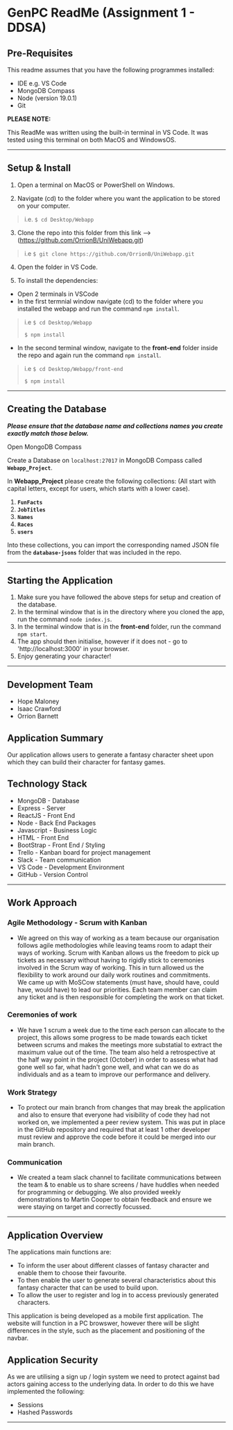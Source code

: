 # GenPC ReadMe (Assignment 1 - DDSA)
  
## Pre-Requisites  
This readme assumes that you have the following programmes installed:
- IDE e.g. VS Code
- MongoDB Compass
- Node (version 19.0.1)
- Git

**PLEASE NOTE:**

This ReadMe was written using the built-in terminal in VS Code. It was tested using this terminal on both MacOS and WindowsOS. 

--- 
## Setup & Install

1. Open a terminal on MacOS or PowerShell on Windows.  

2. Navigate (cd) to the folder where you want the application to be stored on your computer.  
> i.e. `$ cd Desktop/Webapp`  

3. Clone the repo into this folder from this link --> (https://github.com/OrrionB/UniWebapp.git) 
> i.e `$ git clone https://github.com/OrrionB/UniWebapp.git`  
  
 4. Open the folder in VS Code. 
  
5. To install the dependencies: 
- Open 2 terminals in VSCode  
- In the first termnial window navigate (cd) to the folder where you installed the webapp and run the command `npm install`.  
> i.e `$ cd Desktop/Webapp`  
>
>`$ npm install`  

- In the second terminal window, navigate to the **front-end** folder inside the repo and again run the command `npm install`.  
> i.e `$ cd Desktop/Webapp/front-end`  
>  
> `$ npm install`
---


## Creating the Database

***Please ensure that the database name and collections names you create exactly match those below.***

Open MongoDB Compass 

Create a Database on `localhost:27017` in MongoDB Compass called **`Webapp_Project`**.  

In **Webapp_Project** please create the following collections:  (All start with capital letters, except for users, which starts with a lower case).
1. **`FunFacts`**
2. **`JobTitles`**
3. **`Names`**
4. **`Races`**  
5. **`users`**
  
  Into these collections, you can import the corresponding named JSON file from the **`database-jsons`** folder that was included in the repo.

---

## Starting the Application  
1. Make sure you have followed the above steps for setup and creation of the database.
2. In the terminal window that is in the directory where you cloned the app, run the command `node index.js`.
3. In the terminal window that is in the **front-end** folder, run the command `npm start`.
4. The app should then initialise, however if it does not - go to 'http://localhost:3000' in your browser.
5. Enjoy generating your character!

---
## Development Team
- Hope Maloney
- Isaac Crawford
- Orrion Barnett

## Application Summary  
Our application allows users to generate a fantasy character sheet upon which they can build their character for fantasy games. 

## Technology Stack
- MongoDB - Database
- Express - Server
- ReactJS - Front End
- Node - Back End Packages
- Javascript - Business Logic
- HTML - Front End
- BootStrap - Front End / Styling
- Trello - Kanban board for project management
- Slack - Team communication
- VS Code - Development Environment
- GitHub - Version Control
---

## Work Approach
### Agile Methodology - Scrum with Kanban
- We agreed on this way of working as a team because our organisation follows agile methodologies while leaving teams room to adapt their ways of working. Scrum with Kanban allows us the freedom to pick up tickets as necessary without having to rigidly stick to ceremonies involved in the Scrum way of working. This in turn allowed us the flexibility to work around our daily work routines and commitments.  
We came up with MoSCow statements (must have, should have, could have, would have) to lead our priorities. Each team member can claim any ticket and is then responsible for completing the work on that ticket. 


### Ceremonies of work
- We have 1 scrum a week due to the time each person can allocate to the project, this allows some progress to be made towards each ticket between scrums and makes the meetings more substatial to extract the maximum value out of the time. The team also held a retrospective at the half way point in the project (October) in order to assess what had gone well so far, what hadn't gone well, and what can we do as individuals and as a team to improve our performance and delivery.

### Work Strategy
- To protect our main branch from changes that may break the application and also to ensure that everyone had visibility of code they had not worked on, we implemented a peer review system. This was put in place in the GitHub repository and required that at least 1 other developer must review and approve the code before it could be merged into our main branch.

### Communication
- We created a team slack channel to facilitate communications between the team & to enable us to share screens / have huddles when needed for programming or debugging. We also provided weekly demonstrations to Martin Cooper to obtain feedback and ensure we were staying on target and correctly focussed. 

---
## Application Overview
The applications main functions are: 
- To inform the user about different classes of fantasy character and enable them to choose their favourite.
- To then enable the user to generate several characteristics about this fantasy character that can be used to build upon.  
- To allow the user to register and log in to access previously generated characters.
  
This application is being developed as a mobile first application. The website will function in a PC browswer, however there will be slight differences in the style, such as the placement and positioning of the navbar. 

## Application Security
As we are utilising a sign up / login system we need to protect against bad actors gaining access to the underlying data. In order to do this we have implemented the following:  
- Sessions
- Hashed Passwords
----
